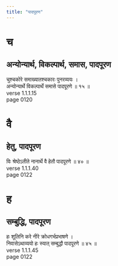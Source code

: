 ```yaml
---
title: "पादपूरण"
---
```


# च
## अन्योन्यार्थ, विकल्पार्थ, समास, पादपूरण
चुश्चकोरे समाख्यातश्चकारः पुनरव्ययः ।<BR>अन्योन्यार्थे विकल्पार्थे समासे पादपूरणे ॥ १५ ॥<BR>verse 1.1.1.15<BR>page 0120

# वै
## हेतु, पादपूरण
विः श्रेष्ठेऽतीते नानार्थे वै हेतौ पादपूरणे ॥ ४० ॥<BR>verse 1.1.1.40<BR>page 0122

# ह
## सम्बुद्धि, पादपूरण
हः शूलिनि करे नीरे क्रोधगर्भप्रभाषणे ।<BR>निवासेऽथाव्ययो हः स्यात् सम्बुद्धौ पादपूरणे ॥ ४५ ॥<BR>verse 1.1.1.45<BR>page 0122


